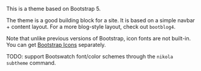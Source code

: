 This is a theme based on Bootstrap 5.

The theme is a good building block for a site. It is based on a simple navbar +
content layout. For a more blog-style layout, check out `bootblog4`.

Note that unlike previous versions of Bootstrap, icon fonts are not built-in.
You can get [Bootstrap Icons](https://icons.getbootstrap.com/) separately.

TODO: support Bootswatch font/color schemes through the `nikola subtheme`
command.
